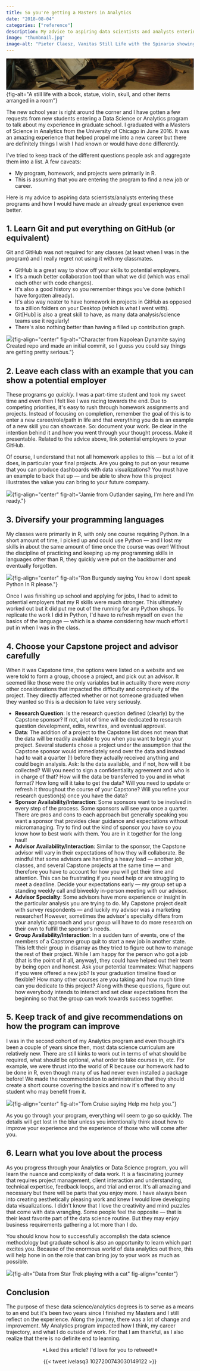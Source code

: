 ```yaml
---
title: So you're getting a Masters in Analytics
date: "2018-08-04"
categories: ["reference"]
description: My advice to aspiring data scientists and analysts entering these programs.
image: "thumbnail.jpg"
image-alt: "Pieter Claesz, Vanitas Still Life with the Spinario showing a still life with a book, statue, violin, skull, and other items arranged in a room."
---
```


![Pieter Claesz, Vanitas Still Life with the Spinario (1628)](thumbnail-wide.jpg){fig-alt="A still life with a book, statue, violin, skull, and other items arranged in a room"}

The new school year is right around the corner and I have gotten a few requests from new students entering a Data Science or Analytics program to talk about my experience in graduate school. I graduated with a Masters of Science in Analytics from the University of Chicago in June 2016. It was an amazing experience that helped propel me into a new career but there are definitely things I wish I had known or would have done differently.

I've tried to keep track of the different questions people ask and aggregate them into a list. A few caveats:

- My program, homework, and projects were primarily in R.
- This is assuming that you are entering the program to find a new job or career.

Here is my advice to aspiring data scientists/analysts entering these programs and how I would have made an already great experience even better.

## 1. Learn Git and put everything on GitHub (or equivalent)

Git and GitHub was not required for any classes (at least when I was in the program) and I really regret not using it with my classmates.

* GitHub is a great way to show off your skills to potential employers.
* It's a much better collaboration tool than what we did (which was email each other with code changes).
* It's also a good history so you remember things you've done (which I have forgotten already).
* It's also way neater to have homework in projects in GitHub as opposed to a zillion folders on your Desktop (which is what I went with).
* Git[Hub] is also a great skill to have, as many data analysis/science teams use it regularly!
* There's also nothing better than having a filled up contribution graph.

![](https://i.imgur.com/7c6ss6v.jpg){fig-align="center" fig-alt="Character from Napolean Dynamite saying Created repo and made an initial commit, so I guess you could say things are getting pretty serious."}

## 2. Leave each class with an example that you can show a potential employer

These programs go *quickly.* I was a part-time student and took my sweet time and even then I felt like I was racing towards the end. Due to competing priorities, it's easy to rush through homework assignments and projects. Instead of focusing on completion, remember the goal of this is to enter a new career/role/path in life and that everything you do is an example of a new skill you can showcase. So: document your work. Be clear in the intention behind it and how you went through your thought process. Make it presentable. Related to the advice above, link potential employers to your GitHub.

Of course, I understand that not all homework applies to this — but a lot of it does, in particular your final projects. Are you going to put on your resume that you can produce dashboards with data visualizations? You must have an example to back that up — and be able to show how this project illustrates the value you can bring to your future company.

![](https://miro.medium.com/max/1838/1*5U_4FZ82_Lf4p6o82VTGuQ.gif){fig-align="center" fig-alt="Jamie from Outlander saying, I'm here and I'm ready."}

## 3. Diversify your programming languages

My classes were primarily in R, with only one course requiring Python. In a short amount of time, I picked up and could use Python — and I lost my skills in about the same amount of time once the course was over! Without the discipline of practicing and keeping up my programming skills in languages other than R, they quickly were put on the backburner and eventually forgotten.

![](https://media.makeameme.org/created/you-know-i-5b67d1.jpg){fig-align="center" fig-alt="Ron Burgundy saying You know I dont speak Python In R please."}

Once I was finishing up school and applying for jobs, I had to admit to potential employers that my R skills were much stronger. This ultimately worked out but it did put me out of the running for any Python shops. To replicate the work I did in Python, I'd have to refresh myself on even the basics of the language — which is a shame considering how much effort I put in when I was in the class.

## 4. Choose your Capstone project and advisor carefully

When it was Capstone time, the options were listed on a website and we were told to form a group, choose a project, and pick out an advisor. It seemed like those were the only variables but in actuality there were *many* other considerations that impacted the difficulty and complexity of the project. They directly affected whether or not someone graduated when they wanted so this is a decision to take very seriously.

- **Research Question**: Is the research question defined (clearly) by the Capstone sponsor? If not, a lot of time will be dedicated to research question development, edits, rewrites, and eventual approval.
- **Data**: The addition of a project to the Capstone list does not mean that the data will be readily available to you when you want to begin your project. Several students chose a project under the assumption that the Capstone sponsor would immediately send over the data and instead had to wait a quarter (!) before they actually received anything and could begin analysis. Ask: Is the data available, and if not, how will it be collected? Will you need to sign a confidentiality agreement and who is in charge of that? How will the data be transferred to you and in what format? How long will it take to get the data? Will you need to update or refresh it throughout the course of your Capstone? Will you refine your research question(s) once you have the data?
- **Sponsor Availability/Interaction**: Some sponsors want to be involved in every step of the process. Some sponsors will see you once a quarter. There are pros and cons to each approach but generally speaking you want a sponsor that provides clear guidance and expectations without micromanaging. Try to find out the kind of sponsor you have so you know how to best work with them. You are in it together for the long haul!
- **Advisor Availability/Interaction**: Similar to the sponsor, the Capstone advisor will vary in their expectations of how they will collaborate. Be mindful that some advisors are handling a heavy load — another job, classes, and several Capstone projects at the same time — and therefore you have to account for how you will get their time and attention. This can be frustrating if you need help or are struggling to meet a deadline. Decide your expectations early — my group set up a standing weekly call and biweekly in-person meeting with our advisor.
- **Advisor Specialty**: Some advisors have more experience or insight in the particular analysis you are trying to do. My Capstone project dealt with survey respondents — and luckily my advisor was a marketing researcher! However, sometimes the advisor's specialty differs from your analytic approach and your group will have to do more research on their own to fulfill the sponsor's needs.
- **Group Availability/Interaction**: In a sudden turn of events, one of the members of a Capstone group quit to start a new job in another state. This left their group in disarray as they tried to figure out how to manage the rest of their project. While I am happy for the person who got a job (that is the point of it all, anyway), they could have helped out their team by being open and honest. Ask your potential teammates: What happens if you were offered a new job? Is your graduation timeline fixed or flexible? How many other courses are you taking and how much time can you dedicate to this project? Along with these questions, figure out how everybody intends to interact and set clear expectations from the beginning so that the group can work towards success together.

## 5. Keep track of and give recommendations on how the program can improve

I was in the second cohort of my Analytics program and even though it's been a couple of years since then, most data science curriculum are relatively new. There are still kinks to work out in terms of what should be required, what should be optional, what order to take courses in, etc. For example, we were thrust into the world of R because our homework had to be done in R, even though many of us had never even installed a package before! We made the recommendation to administration that they should create a short course covering the basics and now it's offered to any student who may benefit from it.

![](https://i.giphy.com/uRb2p09vY8lEs.gif){fig-align="center" fig-alt="Tom Cruise saying Help me help you."}

As you go through your program, everything will seem to go so quickly. The details will get lost in the blur unless you intentionally think about how to improve your experience and the experience of those who will come after you.

## 6. Learn what you love about the process

As you progress through your Analytics or Data Science program, you will learn the nuance and complexity of data work. It is a fascinating journey that requires project management, client interaction and understanding, technical expertise, feedback loops, and trial and error. It's all amazing and necessary but there will be parts that you enjoy more. I have always been into creating aesthetically pleasing work and knew I would love developing data visualizations. I didn't know that I love the creativity and mind puzzles that come with data wrangling. Some people feel the opposite — that is their least favorite part of the data science routine. But they may enjoy business requirements gathering a lot more than I do.

You should know how to successfully accomplish the data science methodology but graduate school is also an opportunity to learn which part excites you. Because of the enormous world of data analytics out there, this will help hone in on the role that can bring joy to your work as much as possible.

![](https://i.chzbgr.com/full/7462068736/h27B781F0/){fig-alt="Data from Star Trek playing with a cat" fig-align="center"}

## Conclusion

The purpose of these data science/analytics degrees is to serve as a means to an end but it's been two years since I finished my Masters and I still reflect on the experience. Along the journey, there was a lot of change and improvement. My Analytics program impacted how I think, my career trajectory, and what I do outside of work. For that I am thankful, as I also realize that there is no definite end to learning.

<center>
*Liked this article? I'd love for you to retweet!*

{{< tweet ivelasq3 1027200743030149122 >}}

</center>